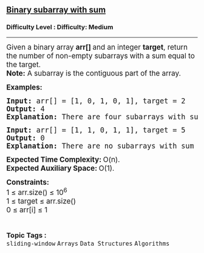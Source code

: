 <h2><a href="https://www.geeksforgeeks.org/problems/binary-subarray-with-sum/1?page=1&difficulty=Medium&status=unsolved&sortBy=submissions">Binary subarray with sum</a></h2><h3>Difficulty Level : Difficulty: Medium</h3><hr><div class="problems_problem_content__Xm_eO"><p><span style="font-size: 14pt;">Given a binary array <strong>arr[] </strong>and an integer <strong>target</strong>, return the number of non-empty subarrays with a sum equal to the target.<br><strong>Note:</strong> A subarray is the contiguous part of the array.<br></span></p>
<p><span style="font-size: 14pt;"><strong>Examples:</strong></span></p>
<pre><span style="font-size: 14pt;"><strong>Input: </strong>arr[] = [1, 0, 1, 0, 1], target = 2<br><strong>Output:&nbsp;</strong>4<br><strong>Explanation:&nbsp;</strong>There are four subarrays with sum equal to target: arr[0..2], arr[0..3], arr[1..4], arr[2..4].</span></pre>
<pre><span style="font-size: 14pt;"><strong>Input: </strong>arr[] = [1, 1, 0, 1, 1], target = 5<br><strong>Output: </strong>0<br><strong>Explanation:&nbsp;</strong>There are no subarrays with sum target.</span></pre>
<p><span style="font-size: 14pt;"><strong>Expected Time Complexity: </strong>O(n).<br><strong>Expected Auxiliary Space:&nbsp;</strong>O(1).</span></p>
<p><span style="font-size: 14pt;"><strong>Constraints:</strong><br>1 ≤ arr.size() ≤ 10<sup>6</sup><br>1 ≤ target ≤ arr.size()<br></span><span style="font-size: 14pt;">0 ≤ arr[i] ≤ 1</span></p></div><br><p><span style=font-size:18px><strong>Topic Tags : </strong><br><code>sliding-window</code>&nbsp;<code>Arrays</code>&nbsp;<code>Data Structures</code>&nbsp;<code>Algorithms</code>&nbsp;